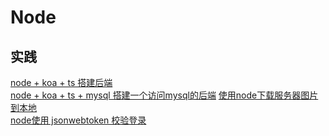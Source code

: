 # Node

## 实践

[node + koa + ts 搭建后端](./koa-ts-demo)  
[node + koa + ts + mysql 搭建一个访问mysql的后端](./koa-ts-mysql-demo)
[使用node下载服务器图片到本地](./node-upload-image-to-localhost)  
[node使用 jsonwebtoken 校验登录](./jsonwebtoken)  